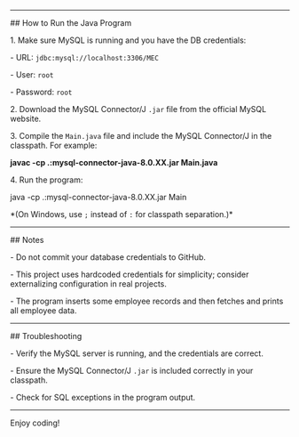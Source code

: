 

---



\## How to Run the Java Program



1\. Make sure MySQL is running and you have the DB credentials:



\- URL: `jdbc:mysql://localhost:3306/MEC`

\- User: `root`

\- Password: `root`



2\. Download the MySQL Connector/J `.jar` file from the official MySQL website.



3\. Compile the `Main.java` file and include the MySQL Connector/J in the classpath. For example:









**javac -cp .:mysql-connector-java-8.0.XX.jar Main.java**







4\. Run the program:



java -cp .:mysql-connector-java-8.0.XX.jar Main







\*(On Windows, use `;` instead of `:` for classpath separation.)\*



---



\## Notes



\- Do not commit your database credentials to GitHub.

\- This project uses hardcoded credentials for simplicity; consider externalizing configuration in real projects.

\- The program inserts some employee records and then fetches and prints all employee data.



---



\## Troubleshooting



\- Verify the MySQL server is running, and the credentials are correct.

\- Ensure the MySQL Connector/J `.jar` is included correctly in your classpath.

\- Check for SQL exceptions in the program output.



---



Enjoy coding!




